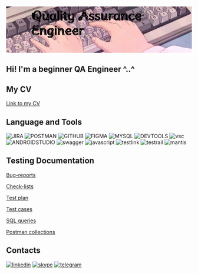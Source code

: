 ![Header](https://github.com/ValeriiaPodturkina/ValeriiaPodturkina/blob/main/assets/1660492690492.jpg)

## Hi! I'm a beginner QA Engineer ^..^

## My CV

[Link to my CV](https://drive.google.com/file/d/1JVbI6-siCeAcONi8KQc0eQ7_O9bSTq2p/view?usp=share_link)

## Language and Tools

![JIRA](https://img.shields.io/badge/-JIRA-090909?style=for-the-badge&logo=jira&logoColor=004FC6)
![POSTMAN](https://img.shields.io/badge/-POSTMAN-090909?style=for-the-badge&logo=POSTMAN&logoColor=FF6C37)
![GITHUB](https://img.shields.io/badge/-GITHUB-090909?style=for-the-badge&logo=GITHUB&logoColor=202020)
![FIGMA](https://img.shields.io/badge/-FIGMA-090909?style=for-the-badge&logo=FIGMA&logoColor=9A54F2)
![MYSQL](https://img.shields.io/badge/-MYSQL-090909?style=for-the-badge&logo=MYSQL&logoColor=007777)
![DEVTOOLS](https://img.shields.io/badge/-DEVTOOLS-090909?style=for-the-badge&logo=appveyor&logoColor=D24034)
![vsc](https://img.shields.io/badge/-VSC-090909?style=for-the-badge&logo=VISUALSTUDIOCODE&logoColor=004FC6)
![ANDROIDSTUDIO](https://img.shields.io/badge/-ANDROIDSTUDIO-090909?style=for-the-badge&logo=ANDROIDSTUDIO&logoColor=80B04E)
![swagger](https://img.shields.io/badge/-swagger-090909?style=for-the-badge&logo=swagger&logoColor=7EDE2B)
![javascript](https://img.shields.io/badge/-javascript-090909?style=for-the-badge&logo=javascript&logoColor=EAD41C)
![testlink](https://img.shields.io/badge/-testlink-090909?style=for-the-badge&logo=testlink&logoColor=80B04E)
![testrail](https://img.shields.io/badge/-testrail-090909?style=for-the-badge&logo=testrail&logoColor=80B04E)
![mantis](https://img.shields.io/badge/-mantis-090909?style=for-the-badge&logo=mantis&logoColor=80B04E)

## Testing Documentation

[Bug-reports](https://drive.google.com/drive/folders/1_hlSP9Cs4S_Z_L7bJHtsa5swTk_toJUx?usp=share_link)

[Check-lists](https://drive.google.com/drive/folders/17QeoTuUN9vUIbSkOHiEEgEilU2o4EOgL?usp=share_link)

[Test plan](https://drive.google.com/drive/folders/16sD9cHlqubkMYLskThtuar9fF1eu-_2l?usp=share_link)

[Test cases](https://drive.google.com/drive/folders/1PSlw6tCRqsalNOfK8Mepc5X8uVxb6JWU?usp=share_link)

[SQL queries](https://drive.google.com/drive/folders/1jQSgp8QXChrUgdqeFwHm3wGOr-4hcDBH?usp=share_link)

[Postman collections](https://github.com/ValeriiaPodturkina/Postman_collection.git)

## Contacts

[![linkedin](https://img.shields.io/badge/-linkedin-090909?style=for-the-badge&logo=linkedin&logoColor=0078B1)](https://www.linkedin.com/in/valeriiaqa)
[![skype](https://img.shields.io/badge/-skype-090909?style=for-the-badge&logo=skype&logoColor=00AFE1)](https://join.skype.com/invite/BRKSokkaiC2t)
[![telegram](https://img.shields.io/badge/-telegram-090909?style=for-the-badge&logo=telegram&logoColor=33A5D6)](https://t.me/Llieebee)
